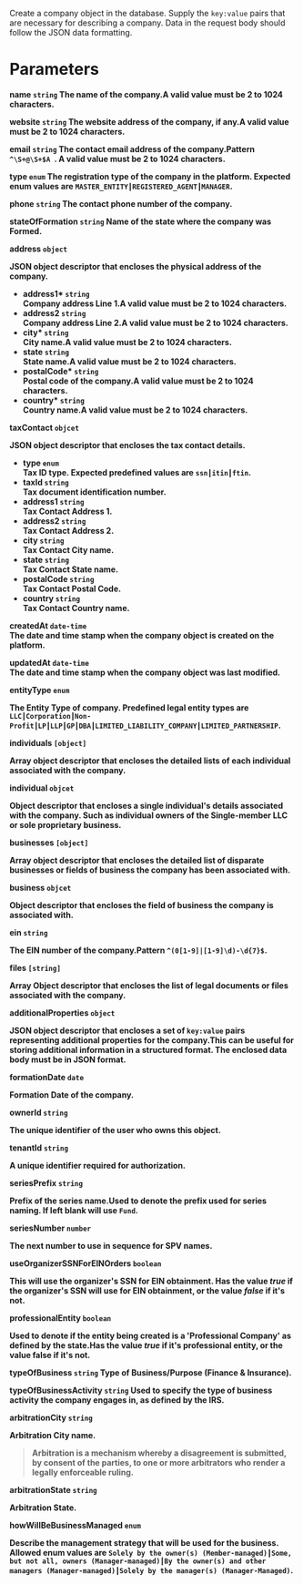 Create a company object in the database. Supply the `key:value` pairs that are necessary for describing a company. Data in the request body should follow the JSON data formatting.

# Parameters

<strong>name<strong> `string`
The name of the company.A valid value must be 2 to 1024 characters.

<strong>website<strong> `string`
The website address of the company, if any.A valid value must be 2 to 1024 characters.

<strong>email<strong> `string`
The contact email address of the company.Pattern `^\S+@\S+$A `. A valid value must be 2 to 1024 characters.

<strong>type<strong> `enum`
The registration type of the company in the platform. Expected enum values are `MASTER_ENTITY┃REGISTERED_AGENT┃MANAGER`.

<strong>phone<strong> `string`
The contact phone number of the company.

<strong>stateOfFormation<strong> `string`
Name of the state where the company was Formed.

<strong>address<strong> `object`

JSON object descriptor that encloses the physical address of the company.

* <strong>address1*<strong> `string` <br> Company address Line 1.A valid value must be 2 to 1024 characters.
* <strong>address2</strong> `string` <br> Company address Line 2.A valid value must be 2 to 1024 characters.
* <strong>city*<strong> `string` <br> City name.A valid value must be 2 to 1024 characters.
* <strong>state<strong> `string` <br> State name.A valid value must be 2 to 1024 characters.
* <strong>postalCode*<strong> `string` <br> Postal code of the company.A valid value must be 2 to 1024 characters.
* <strong>country*<strong> `string` <br> Country name.A valid value must be 2 to 1024 characters.

<strong>taxContact<strong> `objcet`

JSON object descriptor that encloses the tax contact details.

* <strong>type<strong> `enum` <br> Tax ID type. Expected predefined values are `ssn┃itin┃ftin`.
* <strong>taxId<strong> `string` <br> Tax document identification number.
* <strong>address1<strong> `string` <br> Tax Contact Address 1.
* <strong>address2<strong> `string` <br> Tax Contact Address 2.
* <strong>city<strong> `string` <br> Tax Contact City name.
* <strong>state<strong> `string` <br> Tax Contact State name.
* <strong>postalCode<strong> `string` <br> Tax Contact Postal Code.
* <strong>country<strong> `string` <br> Tax Contact Country name.

<strong>createdAt<strong> `date-time` <br> The date and time stamp when the company object is created on the platform.

<strong>updatedAt<strong> `date-time` <br> The date and time stamp when the company object was last modified.

<strong>entityType<strong> `enum`

The Entity Type of company. Predefined legal entity types are `LLC┃Corporation┃Non-Profit┃LP┃LLP┃GP┃DBA┃LIMITED_LIABILITY_COMPANY┃LIMITED_PARTNERSHIP`.

<strong>individuals<strong> `[object]`

Array object descriptor that encloses the detailed lists of each individual associated with the company.

<strong>individual<strong> `objcet`

Object descriptor that encloses a single individual's details associated with the company. Such as individual owners of the Single-member LLC or sole proprietary business.

<strong>businesses<strong> `[object]`

Array object descriptor that encloses the detailed list of disparate businesses or fields of business the company has been associated with.

<strong>business<strong> `objcet`

Object descriptor that encloses the field of business the company is associated with.

<strong>ein<strong> `string`

The EIN number of the company.Pattern `^(0[1-9]|[1-9]\d)-\d{7}$`.

<strong>files<strong> `[string]`

Array Object descriptor that encloses the list of legal documents or files associated with the company.

<strong>additionalProperties<strong> `object`

JSON object descriptor that encloses a set of `key:value` pairs representing additional properties for the company.This can be useful for storing additional information in a structured format.  The enclosed data body must be in JSON format.

<strong>formationDate<strong> `date`

Formation Date of the company.

<strong>ownerId<strong> `string`

The unique identifier of the user who owns this object.

<strong>tenantId<strong> `string`

A unique identifier required for authorization.

<strong>seriesPrefix<strong> `string`

Prefix of the series name.Used to denote the prefix used for series naming. If left blank will use `Fund`.

<strong>seriesNumber<strong> `number`

The next number to use in sequence for SPV names. 

<strong>useOrganizerSSNForEINOrders<strong> `boolean`

This will use the organizer's SSN for EIN obtainment. Has the value _true_ if the organizer's SSN will use for EIN obtainment, or the value _false_ if it's not.

<strong>professionalEntity<strong> `boolean`

Used to denote if the entity being created is a 'Professional Company' as defined by the state.Has the value _true_ if it's professional entity, or the value false if it's not. 

<strong>typeOfBusiness<strong> `string`
Type of Business/Purpose (Finance & Insurance).

<strong>typeOfBusinessActivity<strong> `string`
Used to specify the type of business activity the company engages in, as defined by the IRS.

<strong>arbitrationCity<strong> `string`

Arbitration City name.
> Arbitration is a mechanism whereby a disagreement is submitted, by consent of the parties, to one or more arbitrators who render a legally enforceable ruling.

<strong>arbitrationState<strong> `string`

Arbitration State.

<strong>howWillBeBusinessManaged<strong> `enum`

Describe the management strategy that will be used for the business.
Allowed enum values are `Solely by the owner(s) (Member-managed)┃Some, but not all, owners (Manager-managed)┃By the owner(s) and other managers (Manager-managed)┃Solely by the manager(s) (Manager-Managed)`.